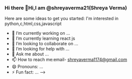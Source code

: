 ### Hi there 👋Hi,I am @shreyaverma21(Shreya Verma)


Here are some ideas to get you started:
      I'm interested in python,c,html,css,javascript
- 🔭 I’m currently working on ...
- 🌱 I’m currently learning react js
- 👯 I’m looking to collaborate on ...
- 🤔 I’m looking for help with ...
- 💬 Ask me about ...
- 📫 How to reach me:email- shreyaverma1174@gmail.com
- 😄 Pronouns: ...
- ⚡ Fun fact: ...
-->
